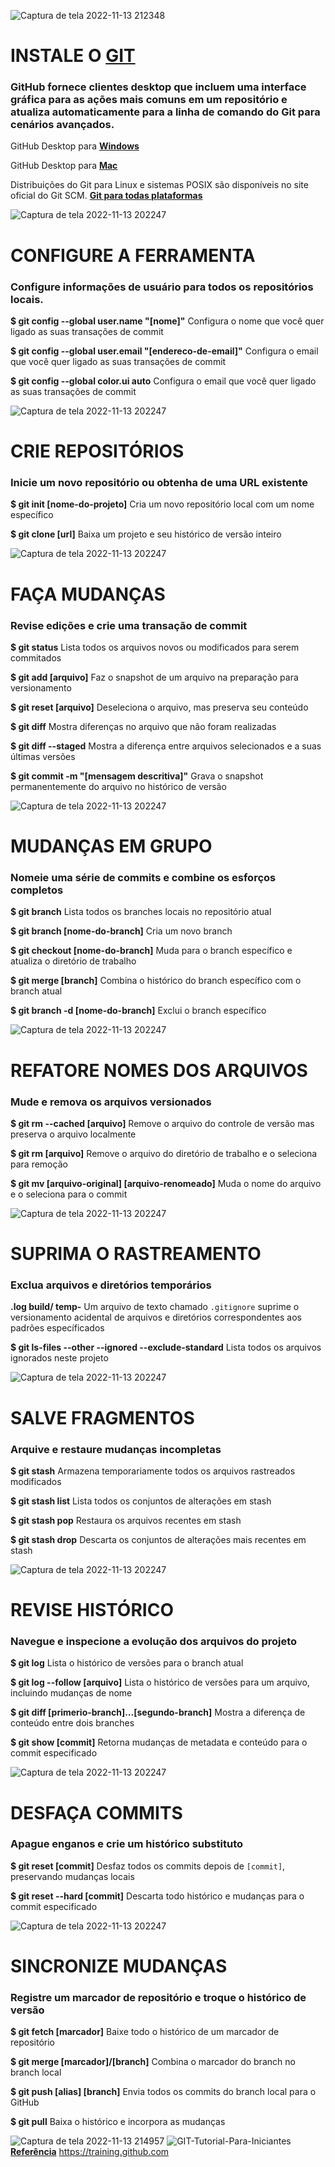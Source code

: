 ![Captura de tela 2022-11-13 212348](https://user-images.githubusercontent.com/117953029/201561816-f15949b7-8773-4169-9a2a-dfa7e10a5e41.png)
# INSTALE O [GIT](https://git-scm.com/downloads)

### GitHub fornece clientes desktop que incluem uma interface gráfica para as ações mais comuns em um repositório e atualiza automaticamente para a linha de comando do Git para cenários avançados.

GitHub Desktop para **[Windows](https://windows.github.com)**

GitHub Desktop para **[Mac](https://mac.github.com)**

Distribuições do Git para Linux e sistemas POSIX são disponíveis no
site oficial do Git SCM.
**[Git para todas plataformas](http://git-scm.com)**

![Captura de tela 2022-11-13 202247](https://user-images.githubusercontent.com/117953029/201561997-567cd124-8c47-4b0c-9112-610384cb1fae.png)
# CONFIGURE A FERRAMENTA
### Configure informações de usuário para todos os repositórios locais.

**$ git config --global user.name "[nome]"**
Configura o nome que você quer ligado as suas transações de commit

**$ git config --global user.email "[endereco-de-email]"**
Configura o email que você quer ligado as suas transações de commit

**$ git config --global color.ui auto**
Configura o email que você quer ligado as suas transações de commit

![Captura de tela 2022-11-13 202247](https://user-images.githubusercontent.com/117953029/201562091-c48aed42-e64b-4565-a74b-307b0ac39faa.png)
# CRIE REPOSITÓRIOS
### Inicie um novo repositório ou obtenha de uma URL existente

**$ git init [nome-do-projeto]**
Cria um novo repositório local com um nome específico

**$ git clone [url]**
Baixa um projeto e seu histórico de versão inteiro

![Captura de tela 2022-11-13 202247](https://user-images.githubusercontent.com/117953029/201562139-3a47d7d5-b668-451f-b0ef-552655e00d21.png)
# FAÇA MUDANÇAS
### Revise edições e crie uma transação de commit

**$ git status**
Lista todos os arquivos novos ou modificados para serem commitados

**$ git add [arquivo]**
Faz o snapshot de um arquivo na preparação para versionamento

**$ git reset [arquivo]**
Deseleciona o arquivo, mas preserva seu conteúdo

**$ git diff**
Mostra diferenças no arquivo que não foram realizadas

**$ git diff --staged**
Mostra a diferença entre arquivos selecionados e a suas últimas
versões

**$ git commit -m "[mensagem descritiva]"**
Grava o snapshot permanentemente do arquivo no histórico de versão

![Captura de tela 2022-11-13 202247](https://user-images.githubusercontent.com/117953029/201562193-2d5f6f1f-b4c8-4131-b3f1-3a0cc421ba41.png)
# MUDANÇAS EM GRUPO
### Nomeie uma série de commits e combine os esforços completos

**$ git branch**
Lista todos os branches locais no repositório atual

**$ git branch [nome-do-branch]**
Cria um novo branch

**$ git checkout [nome-do-branch]**
Muda para o branch específico e atualiza o diretório de trabalho

**$ git merge [branch]**
Combina o histórico do branch específico com o branch atual

**$ git branch -d [nome-do-branch]**
Exclui o branch específico

![Captura de tela 2022-11-13 202247](https://user-images.githubusercontent.com/117953029/201562252-68dc1635-ccec-4e7a-ba10-ebc2d80590fa.png)
# REFATORE NOMES DOS ARQUIVOS
### Mude e remova os arquivos versionados

**$ git rm --cached [arquivo]**
Remove o arquivo do controle de versão mas preserva o arquivo
localmente

**$ git rm [arquivo]**
Remove o arquivo do diretório de trabalho e o seleciona para remoção

**$ git mv [arquivo-original] [arquivo-renomeado]**
Muda o nome do arquivo e o seleciona para o commit

![Captura de tela 2022-11-13 202247](https://user-images.githubusercontent.com/117953029/201562298-833a0a69-b724-4042-8559-49aaf5efa1b3.png)
# SUPRIMA O RASTREAMENTO
### Exclua arquivos e diretórios temporários

**.log
build/
temp-**
Um arquivo de texto chamado `.gitignore` suprime o versionamento acidental de arquivos e diretórios correspondentes aos padrões
específicados

**$ git ls-files --other --ignored --exclude-standard**
Lista todos os arquivos ignorados neste projeto

![Captura de tela 2022-11-13 202247](https://user-images.githubusercontent.com/117953029/201562349-7cfc703e-3189-4126-83cb-e8952b1ae7a1.png)
# SALVE FRAGMENTOS
### Arquive e restaure mudanças incompletas

**$ git stash**
Armazena temporariamente todos os arquivos rastreados modificados

**$ git stash list**
Lista todos os conjuntos de alterações em stash

**$ git stash pop**
Restaura os arquivos recentes em stash

**$ git stash drop**
Descarta os conjuntos de alterações mais recentes em stash

![Captura de tela 2022-11-13 202247](https://user-images.githubusercontent.com/117953029/201562403-5ccf34a0-f4b9-4d79-b00c-5f7c66e776b7.png)
# REVISE HISTÓRICO
### Navegue e inspecione a evolução dos arquivos do projeto

**$ git log**
Lista o histórico de versões para o branch atual

**$ git log --follow [arquivo]**
Lista o histórico de versões para um arquivo, incluindo mudanças de nome

**$ git diff [primerio-branch]...[segundo-branch]**
Mostra a diferença de conteúdo entre dois branches

**$ git show [commit]**
Retorna mudanças de metadata e conteúdo para o commit especificado

![Captura de tela 2022-11-13 202247](https://user-images.githubusercontent.com/117953029/201562450-3e1e6890-cb71-43d0-87ae-cdfed0bd3406.png)
# DESFAÇA COMMITS
### Apague enganos e crie um histórico substituto

**$ git reset [commit]**
Desfaz todos os commits depois de `[commit]`, preservando
mudanças locais

**$ git reset --hard [commit]**
Descarta todo histórico e mudanças para o commit especificado

![Captura de tela 2022-11-13 202247](https://user-images.githubusercontent.com/117953029/201562498-1d5787f5-d4c7-4ff1-ab50-615621209f1d.png)
# SINCRONIZE MUDANÇAS
### Registre um marcador de repositório e troque o histórico de versão

**$ git fetch [marcador]**
Baixe todo o histórico de um marcador de repositório

**$ git merge [marcador]/[branch]**
Combina o marcador do branch no branch local

**$ git push [alias] [branch]**
Envia todos os commits do branch local para o GitHub

**$ git pull**
Baixa o histórico e incorpora as mudanças



![Captura de tela 2022-11-13 214957](https://user-images.githubusercontent.com/117953029/201562554-74a98081-4eee-472c-b2b6-d62b59876940.png)
![GIT-Tutorial-Para-Iniciantes](https://user-images.githubusercontent.com/117953029/201562576-5a6cb120-f42d-4c53-b1e0-4cab3a1f56a4.png)
**[Referência](https://training.github.com/downloads/pt_BR/github-git-cheat-sheet.pdf)**
https://training.github.com
